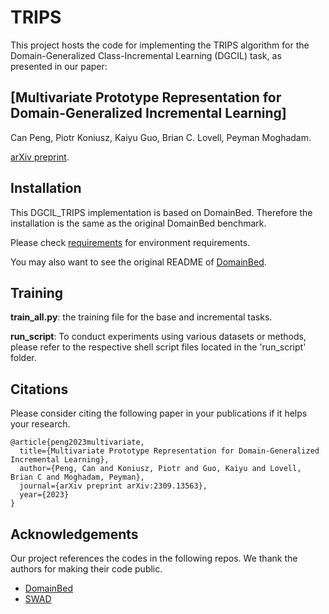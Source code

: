 # TRIPS

This project hosts the code for implementing the TRIPS algorithm for the Domain-Generalized Class-Incremental Learning (DGCIL) task, as presented in our paper:

## [Multivariate Prototype Representation for Domain-Generalized Incremental Learning]

Can Peng, Piotr Koniusz, Kaiyu Guo, Brian C. Lovell, Peyman Moghadam.

[arXiv preprint](https://arxiv.org/pdf/2309.13563.pdf).

## Installation
This DGCIL_TRIPS implementation is based on DomainBed. Therefore the installation is the same as the original DomainBed benchmark.

Please check [requirements](https://github.com/csiro-robotics/DomainGeneralizedCIL/blob/main/requirements.txt) for environment requirements. 

You may also want to see the original README of [DomainBed](https://github.com/facebookresearch/DomainBed).

## Training

**train_all.py**: the training file for the base and incremental tasks. 

**run_script**: To conduct experiments using various datasets or methods, please refer to the respective shell script files located in the 'run_script' folder.

## Citations

Please consider citing the following paper in your publications if it helps your research.

```latexlatex
@article{peng2023multivariate,
  title={Multivariate Prototype Representation for Domain-Generalized Incremental Learning},
  author={Peng, Can and Koniusz, Piotr and Guo, Kaiyu and Lovell, Brian C and Moghadam, Peyman},
  journal={arXiv preprint arXiv:2309.13563},
  year={2023}
}
```

## Acknowledgements
Our project references the codes in the following repos. We thank the authors for making their code public.
* [DomainBed](https://github.com/facebookresearch/DomainBed)
* [SWAD](https://github.com/khanrc/swad)


